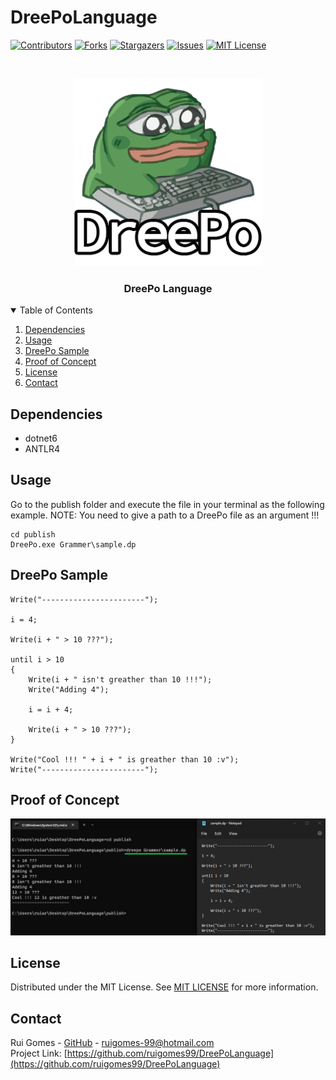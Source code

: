# DreePoLanguage
[![Contributors][contributors-shield]][contributors-url]
[![Forks][forks-shield]][forks-url]
[![Stargazers][stars-shield]][stars-url]
[![Issues][issues-shield]][issues-url]
[![MIT License][license-shield]][license-url]


<!-- PROJECT LOGO -->
<br />
<p align="center">
  <a href="https://github.com/ruigomes99/DreePoLanguage">
    <img src="images/DreePoLogo.png" alt="Logo" width="300" height="300">
  </a>

  <h3 align="center">DreePo Language</h3>
</p>


<!-- TABLE OF CONTENTS -->
<details open="open">
  <summary>Table of Contents</summary>
  <ol>
    <li><a href="#dependencies">Dependencies</a></li>
    <li><a href="#usage">Usage</a></li>
    <li><a href="#dreepo-sample">DreePo Sample</a></li>
    <li><a href="#proof-of-concept">Proof of Concept</a></li>
    <li><a href="#license">License</a></li>
    <li><a href="#contact">Contact</a></li>
  </ol>
</details>


## Dependencies
- dotnet6
- ANTLR4


## Usage
Go to the publish folder and execute the file in your terminal as the following example.
NOTE: You need to give a path to a DreePo file as an argument !!!
```shell
cd publish
DreePo.exe Grammer\sample.dp
```

## DreePo Sample

```shell
Write("-----------------------");

i = 4;

Write(i + " > 10 ???");

until i > 10
{
    Write(i + " isn't greather than 10 !!!");
    Write("Adding 4");

    i = i + 4;

    Write(i + " > 10 ???");
}

Write("Cool !!! " + i + " is greather than 10 :v");
Write("-----------------------");
```


## Proof of Concept
<p align="center">
  <a href="https://github.com/ruigomes99/DreePoLanguage">
    <img src="images/PoF.png" alt="Proof of Concept">
  </a>
</p>


## License

Distributed under the MIT License. See [MIT LICENSE](https://choosealicense.com/licenses/mit/) for more information.


## Contact

Rui Gomes -  [GitHub](https://github.com/ruigomes99) - ruigomes-99@hotmail.com
<br />Project Link: [https://github.com/ruigomes99/DreePoLanguage](https://github.com/ruigomes99/DreePoLanguage)


<!-- MARKDOWN LINKS & IMAGES -->
<!-- https://www.markdownguide.org/basic-syntax/#reference-style-links -->
[contributors-shield]: https://img.shields.io/github/contributors/ruigomes99/DreePoLanguage.svg?style=for-the-badge
[contributors-url]: https://github.com/ruigomes99/DreePoLanguage/graphs/contributors
[forks-shield]: https://img.shields.io/github/forks/ruigomes99/DreePoLanguage.svg?style=for-the-badge
[forks-url]: https://github.com/ruigomes99/DreePoLanguage/network/members
[stars-shield]: https://img.shields.io/github/stars/ruigomes99/DreePoLanguage.svg?style=for-the-badge
[stars-url]: https://github.com/ruigomes99/DreePoLanguage/stargazers
[issues-shield]: https://img.shields.io/github/issues/ruigomes99/DreePoLanguage.svg?style=for-the-badge
[issues-url]: https://github.com/ruigomes99/DreePoLanguage/issues
[license-shield]: https://img.shields.io/github/license/ruigomes99/DreePoLanguage.svg?style=for-the-badge
[license-url]: https://github.com/ruigomes99/DreePoLanguage/blob/main/LICENSE